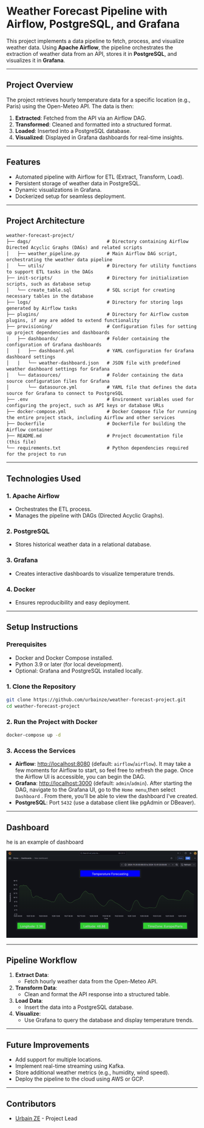 # **Weather Forecast Pipeline with Airflow, PostgreSQL, and Grafana**

This project implements a data pipeline to fetch, process, and visualize weather data. Using **Apache Airflow**, the pipeline orchestrates the extraction of weather data from an API, stores it in **PostgreSQL**, and visualizes it in **Grafana**.

---

## **Project Overview**

The project retrieves hourly temperature data for a specific location (e.g., Paris) using the Open-Meteo API. The data is then:
1. **Extracted**: Fetched from the API via an Airflow DAG.
2. **Transformed**: Cleaned and formatted into a structured format.
3. **Loaded**: Inserted into a PostgreSQL database.
4. **Visualized**: Displayed in Grafana dashboards for real-time insights.

---

## **Features**

- Automated pipeline with Airflow for ETL (Extract, Transform, Load).
- Persistent storage of weather data in PostgreSQL.
- Dynamic visualizations in Grafana.
- Dockerized setup for seamless deployment.

---

## **Project Architecture**

```plaintext
weather-forecast-project/
├── dags/                            # Directory containing Airflow Directed Acyclic Graphs (DAGs) and related scripts
│   ├── weather_pipeline.py          # Main Airflow DAG script, orchestrating the weather data pipeline
│   └── utils/                       # Directory for utility functions to support ETL tasks in the DAGs
├── init-scripts/                    # Directory for initialization scripts, such as database setup
│   └── create_table.sql             # SQL script for creating necessary tables in the database
├── logs/                            # Directory for storing logs generated by Airflow tasks
├── plugins/                         # Directory for Airflow custom plugins, if any are added to extend functionality
├── provisioning/                    # Configuration files for setting up project dependencies and dashboards
│   ├── dashboards/                  # Folder containing the configuration of Grafana dashboards
│   |   ├── dashboard.yml            # YAML configuration for Grafana dashboard settings
│   |   └── weather-dashboard.json   # JSON file with predefined weather dashboard settings for Grafana
│   └── datasources/                 # Folder containing the data source configuration files for Grafana
│       └── datasource.yml           # YAML file that defines the data source for Grafana to connect to PostgreSQL
├── .env                             # Environment variables used for configuring the project, such as API keys or database URLs
├── docker-compose.yml               # Docker Compose file for running the entire project stack, including Airflow and other services
├── Dockerfile                       # Dockerfile for building the Airflow container
├── README.md                        # Project documentation file (this file)
└── requirements.txt                 # Python dependencies required for the project to run                      
```

---

## **Technologies Used**

### **1. Apache Airflow**
- Orchestrates the ETL process.
- Manages the pipeline with DAGs (Directed Acyclic Graphs).

### **2. PostgreSQL**
- Stores historical weather data in a relational database.

### **3. Grafana**
- Creates interactive dashboards to visualize temperature trends.

### **4. Docker**
- Ensures reproducibility and easy deployment.

---

## **Setup Instructions**

### **Prerequisites**
- Docker and Docker Compose installed.
- Python 3.9 or later (for local development).
- Optional: Grafana and PostgreSQL installed locally.

### **1. Clone the Repository**
```bash
git clone https://github.com/urbainze/weather-forecast-project.git
cd weather-forecast-project
```

### **2. Run the Project with Docker**
```bash
docker-compose up -d
```

### **3. Access the Services**
- **Airflow**: [http://localhost:8080](http://localhost:8080) (default: `airflow`/`airflow`). It may take a few moments for Airflow to start, so feel free to refresh the page. Once the Airflow UI is accessible, you can begin the DAG.
- **Grafana**: [http://localhost:3000](http://localhost:3000) (default: `admin`/`admin`). After starting the DAG, navigate to the Grafana UI, go to the `Home menu`,then select` Dashboard` . From there, you’ll be able to view the dashboard I’ve created.
- **PostgreSQL**: Port `5432` (use a database client like pgAdmin or DBeaver).

---

## **Dashboard**

he is an example of dashboard

![Example of Dashboard](airflow_project.png)

---

## **Pipeline Workflow**

1. **Extract Data**:
   - Fetch hourly weather data from the Open-Meteo API.
2. **Transform Data**:
   - Clean and format the API response into a structured table.
3. **Load Data**:
   - Insert the data into a PostgreSQL database.
4. **Visualize**:
   - Use Grafana to query the database and display temperature trends.

---


## **Future Improvements**

- Add support for multiple locations.
- Implement real-time streaming using Kafka.
- Store additional weather metrics (e.g., humidity, wind speed).
- Deploy the pipeline to the cloud using AWS or GCP.

---

## **Contributors**

- [Urbain ZE](https://github.com/your_username) - Project Lead



